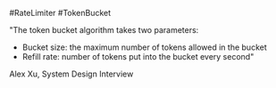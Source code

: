 #RateLimiter #TokenBucket

"The token bucket algorithm takes two parameters:
- Bucket size: the maximum number of tokens allowed in the bucket
- Refill rate: number of tokens put into the bucket every second"

Alex Xu, System Design Interview